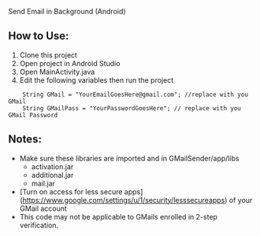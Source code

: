 Send Email in Background (Android)

## How to Use:
1. Clone this project
2. Open project in Android Studio
3. Open MainActivity.java
4. Edit the following variables then run the project
```
    String GMail = "YourEmailGoesHere@gmail.com"; //replace with you GMail
    String GMailPass = "YourPasswordGoesHere"; // replace with you GMail Password
```

## Notes:
* Make sure these libraries are imported and in GMailSender/app/libs
   * activation.jar
   * additional.jar
   * mail.jar
* [Turn on access for less secure apps] (https://www.google.com/settings/u/1/security/lesssecureapps) of your GMail account
* This code may not be applicable to GMails enrolled in 2-step verification.








